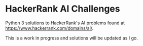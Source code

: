 # HackerRank AI Challenges
Python 3 solutions to HackerRank's AI problems found at https://www.hackerrank.com/domains/ai/.

This is a work in progress and solutions will be updated as I go.
